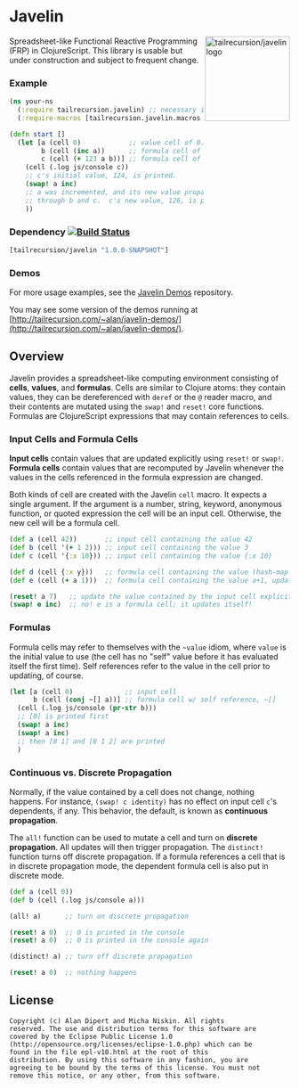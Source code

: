 # Javelin

<img src="https://raw.github.com/alandipert/javelin/master/img/javelin.png?login=micha&token=b172f1b97acb55c16867dc106e30c646"
alt="tailrecursion/javelin logo" title="tailrecursion/javelin logo"
align="right" width="152"/>

Spreadsheet-like Functional Reactive Programming (FRP) in
ClojureScript.  This library is usable but under construction and
subject to frequent change.

### Example

```clojure
(ns your-ns
  (:require tailrecursion.javelin) ;; necessary if compiling in advanced mode
  (:require-macros [tailrecursion.javelin.macros :refer [cell]]))

(defn start []
  (let [a (cell 0)            ;; value cell of 0.
        b (cell (inc a))      ;; formula cell of a+1.
        c (cell (+ 123 a b))] ;; formula cell of a+b+123.
    (cell (.log js/console c))
    ;; c's initial value, 124, is printed.
    (swap! a inc)
    ;; a was incremented, and its new value propagated (consistently)
    ;; through b and c.  c's new value, 126, is printed to the console.
    ))
```

### Dependency [![Build Status](https://travis-ci.org/tailrecursion/javelin.png?branch=master)](https://travis-ci.org/tailrecursion/javelin)

```clojure
[tailrecursion/javelin "1.0.0-SNAPSHOT"]
```

### Demos

For more usage examples, see the [Javelin
Demos](https://github.com/tailrecursion/javelin-demos) repository.

You may see some version of the demos running at
[http://tailrecursion.com/~alan/javelin-demos/](http://tailrecursion.com/~alan/javelin-demos/).

## Overview

Javelin provides a spreadsheet-like computing environment consisting
of **cells**, **values**, and **formulas**. Cells are similar to
Clojure atoms: they contain values, they can be dereferenced with
`deref` or the `@` reader macro, and their contents are mutated using
the `swap!` and `reset!` core functions. Formulas are ClojureScript
expressions that may contain references to cells.

### Input Cells and Formula Cells

**Input cells** contain values that are updated explicitly using
`reset!` or `swap!`. **Formula cells** contain values that are
recomputed by Javelin whenever the values in the cells referenced in
the formula expression are changed.

Both kinds of cell are created with the Javelin `cell` macro. It
expects a single argument. If the argument is a number, string,
keyword, anonymous function, or quoted expression the cell will be an
input cell. Otherwise, the new cell will be a formula cell.

```clojure
(def a (cell 42))       ;; input cell containing the value 42
(def b (cell '(+ 1 2))) ;; input cell containing the value 3
(def c (cell '{:x 10})) ;; input cell containing the value {:x 10}

(def d (cell {:x y}))   ;; formula cell containing the value (hash-map :x y), updated when y changes
(def e (cell (+ a 1)))  ;; formula cell containing the value a+1, updated when a changes

(reset! a 7)   ;; update the value contained by the input cell explicitly
(swap! e inc)  ;; no! e is a formula cell; it updates itself!
```

### Formulas

Formula cells may refer to themselves with the `~value` idiom, where
`value` is the initial value to use (the cell has no "self" value
before it has evaluated itself the first time). Self references refer
to the value in the cell prior to updating, of course.

```clojure
(let [a (cell 0)             ;; input cell
      b (cell (conj ~[] a))] ;; formula cell w/ self reference, ~[]
  (cell (.log js/console (pr-str b)))
  ;; [0] is printed first
  (swap! a inc)
  (swap! a inc)
  ;; then [0 1] and [0 1 2] are printed
  )
```

### Continuous vs. Discrete Propagation

Normally, if the value contained by a cell does not change, nothing
happens. For instance, `(swap! c identity)` has no effect on input
cell `c`'s dependents, if any. This behavior, the default, is known as
**continuous propagation**.

The `all!` function can be used to mutate a cell and turn on
**discrete propagation**. All updates will then trigger
propagation. The `distinct!` function turns off discrete
propagation. If a formula references a cell that is in discrete
propagation mode, the dependent formula cell is also put in discrete
mode.

```clojure
(def a (cell 0))
(def b (cell (.log js/console a)))

(all! a)      ;; turn on discrete propagation

(reset! a 0)  ;; 0 is printed in the console
(reset! a 0)  ;; 0 is printed in the console again

(distinct! a) ;; turn off discrete propagation

(reset! a 0)  ;; nothing happens
```

## License

    Copyright (c) Alan Dipert and Micha Niskin. All rights
    reserved. The use and distribution terms for this software are
    covered by the Eclipse Public License 1.0
    (http://opensource.org/licenses/eclipse-1.0.php) which can be
    found in the file epl-v10.html at the root of this
    distribution. By using this software in any fashion, you are
    agreeing to be bound by the terms of this license. You must not
    remove this notice, or any other, from this software.
